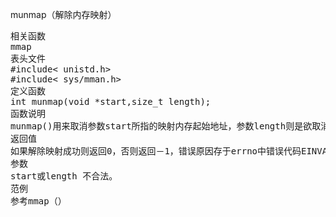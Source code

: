 munmap（解除内存映射）
<pre>相关函数
mmap
表头文件
#include< unistd.h>
#include< sys/mman.h>
定义函数
int munmap(void *start,size_t length);
函数说明
munmap()用来取消参数start所指的映射内存起始地址，参数length则是欲取消的内存大小。当进程结束或利用exec相关函数来执行其他程序时，映射内存会自动解除，但关闭对应的文件描述词时不会解除映射。
返回值
如果解除映射成功则返回0，否则返回－1，错误原因存于errno中错误代码EINVAL
参数
start或length 不合法。
范例
参考mmap（）</pre>